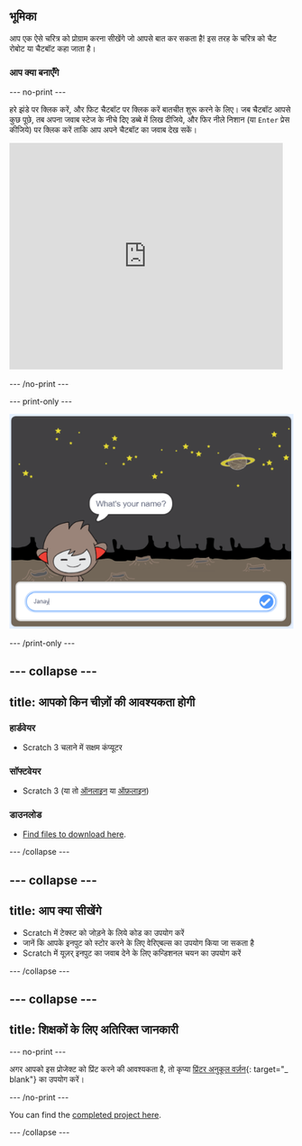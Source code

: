 ## भूमिका

आप एक ऐसे चरित्र को प्रोग्राम करना सीखेंगे जो आपसे बात कर सकता है! इस तरह के चरित्र को चैट रोबोट या चैटबॉट कहा जाता है।

### आप क्या बनाएँगे

\--- no-print \---

हरे झंडे पर क्लिक करें, और फिट चैटबॉट पर क्लिक करें बातचीत शुरू करने के लिए। जब चैटबॉट आपसे कुछ पूछे, तब अपना जवाब स्टेज के नीचे दिए डब्बे में लिख दीजिये, और फिर नीले निशान (या `Enter` प्रेस कीजिये) पर क्लिक करें ताकि आप अपने चैटबॉट का जवाब देख सकें।

<div class="scratch-preview">
  <iframe allowtransparency="true" width="485" height="402" src="https://scratch.mit.edu/projects/embed/248864190/?autostart=false" 
  frameborder="0" scrolling="no"></iframe>
</div>

\--- /no-print \---

\--- print-only \---

![पूरा प्रोजेक्ट](images/chatbot-preview.png)

\--- /print-only \---

## \--- collapse \---

## title: आपको किन चीज़ों की आवश्यकता होगी

### हार्डवेयर

- Scratch 3 चलाने में सक्षम कंप्यूटर

### सॉफ्टवेयर

- Scratch 3 (या तो [ऑनलाइन](https://rpf.io/scratchon) या [ऑफ़लाइन](https://rpf.io/scratchoff))

### डाउनलोड

- [Find files to download here](https://rpf.io/p/en/chatbot-go).

\--- /collapse \---

## \--- collapse \---

## title: आप क्या सीखेंगे

- Scratch में टेक्स्ट को जोड़ने के लिये कोड का उपयोग करें
- जानें कि आपके इनपुट को स्टोर करने के लिए वेरिएबल्स का उपयोग किया जा सकता है
- Scratch में यूज़र् इनपुट का जवाब देने के लिए कन्डिशनल चयन का उपयोग करें

\--- /collapse \---

## \--- collapse \---

## title: शिक्षकों के लिए अतिरिक्त जानकारी

\--- no-print \---

अगर आपको इस प्रोजेक्ट को प्रिंट करने की आवश्यकता है, तो कृप्या [प्रिंटर अनुकूल वर्ज़न](https://projects.raspberrypi.org/en/projects/chatbot/print){: target="_ blank"} का उपयोग करें।

\--- /no-print \---

You can find the [completed project here](https://rpf.io/p/en/chatbot-get).

\--- /collapse \---